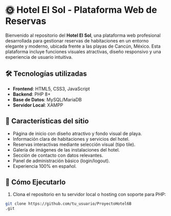 # 🌞 Hotel El Sol - Plataforma Web de Reservas

Bienvenido al repositorio del **Hotel El Sol**, una plataforma web profesional desarrollada para gestionar reservas de habitaciones en un entorno elegante y moderno, ubicada frente a las playas de Cancún, México. Esta plataforma incluye funciones visuales atractivas, diseño responsivo y una experiencia de usuario intuitiva.

## 🛠️ Tecnologías utilizadas

- **Frontend**: HTML5, CSS3, JavaScript
- **Backend**: PHP 8+
- **Base de Datos**: MySQL/MariaDB
- **Servidor Local**: XAMPP

## 🎨 Características del sitio

- Página de inicio con diseño atractivo y fondo visual de playa.
- Información clara de habitaciones y servicios del hotel.
- Reservas interactivas mediante selección visual (tipo tile).
- Galería de imágenes de las instalaciones del hotel.
- Sección de contacto con datos relevantes.
- Panel de administración básico (login/logout).
- Experiencia 100% en español.

## 🚀 Cómo Ejecutarlo

1. Clona el repositorio en tu servidor local o hosting con soporte para PHP:

```bash
git clone https://github.com/tu_usuario/ProyectoHotel6B
.git
